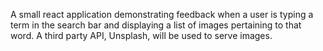 A small react application demonstrating feedback when a user is typing a term in the search bar and displaying a list of images pertaining to that word. A third party API, Unsplash, will be used to serve images.
